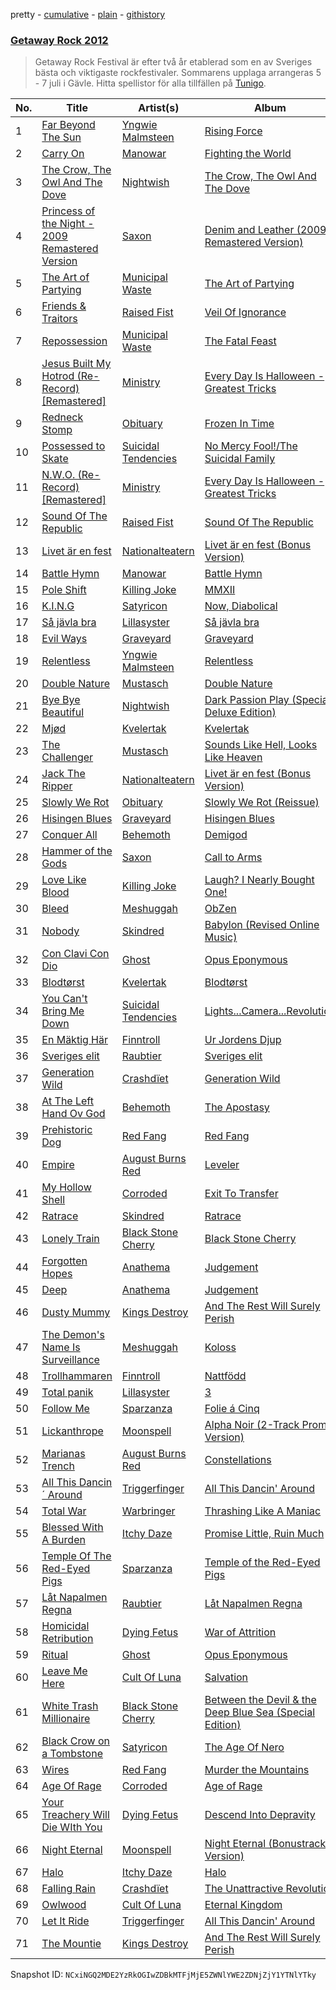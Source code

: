 pretty - [cumulative](/playlists/cumulative/4mM7tVGeVv4dOFPTlftofk.md) - [plain](/playlists/plain/4mM7tVGeVv4dOFPTlftofk) - [githistory](https://github.githistory.xyz/mackorone/spotify-playlist-archive/blob/main/playlists/plain/4mM7tVGeVv4dOFPTlftofk)

### [Getaway Rock 2012](https://open.spotify.com/playlist/4mM7tVGeVv4dOFPTlftofk)

> Getaway Rock Festival är efter två år etablerad som en av Sveriges bästa och viktigaste rockfestivaler\. Sommarens upplaga arrangeras 5 \- 7 juli i Gävle\. Hitta spellistor för alla tillfällen på <a href="spottily:app:tunigo">Tunigo</a>.

| No. | Title | Artist(s) | Album | Length |
|---|---|---|---|---|
| 1 | [Far Beyond The Sun](https://open.spotify.com/track/671vZdjEOtml0luFydgvKU) | [Yngwie Malmsteen](https://open.spotify.com/artist/5DpSoH5zCXNRqYai7pmcGG) | [Rising Force](https://open.spotify.com/album/4tJtJ6kgkBdyp4NZS9efW9) | 5:49 |
| 2 | [Carry On](https://open.spotify.com/track/4S47FRAZ3VcyZS87FnQtmk) | [Manowar](https://open.spotify.com/artist/4CzUzn54Cp9TQr6a7JIlMZ) | [Fighting the World](https://open.spotify.com/album/2Bju49iO98LXuJsY2vKEqg) | 4:12 |
| 3 | [The Crow, The Owl And The Dove](https://open.spotify.com/track/2Be1LsKhxQo1pMSzsWio94) | [Nightwish](https://open.spotify.com/artist/2NPduAUeLVsfIauhRwuft1) | [The Crow, The Owl And The Dove](https://open.spotify.com/album/6AQUfFDeBnACgYaetHPVtx) | 3:46 |
| 4 | [Princess of the Night \- 2009 Remastered Version](https://open.spotify.com/track/2QpP8SyXrumYR5BlcdJgTV) | [Saxon](https://open.spotify.com/artist/71vVmHeNgCVSa5SVmfvscU) | [Denim and Leather \(2009 Remastered Version\)](https://open.spotify.com/album/0KtDv1SIDSdJWDpjHBLJad) | 4:02 |
| 5 | [The Art of Partying](https://open.spotify.com/track/1jMjbrmkSZAVvi7iffs06D) | [Municipal Waste](https://open.spotify.com/artist/2Ah9OuOj7B57gPD1cbwiaE) | [The Art of Partying](https://open.spotify.com/album/7cU3FZ3u2jgKd5s8hhKJ9h) | 2:03 |
| 6 | [Friends & Traitors](https://open.spotify.com/track/5cxmDZMaeZ9wICgsufg4xu) | [Raised Fist](https://open.spotify.com/artist/7ik758oYwkKmQtbZtAdOOm) | [Veil Of Ignorance](https://open.spotify.com/album/5uCaHcPizsBJbjjZuWTyGl) | 3:10 |
| 7 | [Repossession](https://open.spotify.com/track/0SRytJB6NYAw4PLbCestn6) | [Municipal Waste](https://open.spotify.com/artist/2Ah9OuOj7B57gPD1cbwiaE) | [The Fatal Feast](https://open.spotify.com/album/1b8zi1MND3PZJR6ms8mOJr) | 2:25 |
| 8 | [Jesus Built My Hotrod \(Re\-Record\) \[Remastered\]](https://open.spotify.com/track/5h2ueBAHNq4uhiktabicts) | [Ministry](https://open.spotify.com/artist/1DXylZlWbVvlckNqwvjTEt) | [Every Day Is Halloween \- Greatest Tricks](https://open.spotify.com/album/240Zg60O7o6wPJ5MHuo1Mh) | 4:54 |
| 9 | [Redneck Stomp](https://open.spotify.com/track/2fSYadDsbWMtIVqX7flKIc) | [Obituary](https://open.spotify.com/artist/0SbGI4sb8dAKFZnK7RFyhz) | [Frozen In Time](https://open.spotify.com/album/1fzDounFHdiVT5Zg9MKcFh) | 3:32 |
| 10 | [Possessed to Skate](https://open.spotify.com/track/5kNmDNseSRaY8pnro2bbiW) | [Suicidal Tendencies](https://open.spotify.com/artist/3WPKDlucMsXH6FC1XaclZC) | [No Mercy Fool!/The Suicidal Family](https://open.spotify.com/album/5Q9XRmD1Z9IVF4Tlz0MsSK) | 3:28 |
| 11 | [N.W.O\. \(Re\-Record\) \[Remastered\]](https://open.spotify.com/track/4GgRGNihXtkFMjywXZDuTJ) | [Ministry](https://open.spotify.com/artist/1DXylZlWbVvlckNqwvjTEt) | [Every Day Is Halloween \- Greatest Tricks](https://open.spotify.com/album/240Zg60O7o6wPJ5MHuo1Mh) | 5:28 |
| 12 | [Sound Of The Republic](https://open.spotify.com/track/2LQwcfWn5HPZmjmNjEUmTg) | [Raised Fist](https://open.spotify.com/artist/7ik758oYwkKmQtbZtAdOOm) | [Sound Of The Republic](https://open.spotify.com/album/5rO9aJfPoqza2zyibBjRbR) | 2:52 |
| 13 | [Livet är en fest](https://open.spotify.com/track/6FreaWmILQLBGSWjVjHMKc) | [Nationalteatern](https://open.spotify.com/artist/3GBq0lnwXpfnLmMndLDZ6U) | [Livet är en fest \(Bonus Version\)](https://open.spotify.com/album/1qCzGPy4a3l7zi32MQ8URA) | 4:13 |
| 14 | [Battle Hymn](https://open.spotify.com/track/4ByxgwK7FCVXoVE1ID4c9Q) | [Manowar](https://open.spotify.com/artist/4CzUzn54Cp9TQr6a7JIlMZ) | [Battle Hymn](https://open.spotify.com/album/4Rc6yqyJz2Mgz5xXLhXMkG) | 6:56 |
| 15 | [Pole Shift](https://open.spotify.com/track/5DhZn3YHnSRazrSle7Am2C) | [Killing Joke](https://open.spotify.com/artist/0Zy4ncr8h1jd7Nzr9946fD) | [MMXII](https://open.spotify.com/album/2WCsVMZt1kcsgThq7K8MyH) | 8:56 |
| 16 | [K.I.N.G](https://open.spotify.com/track/0M82wZjP8IGboFGIOiw1ah) | [Satyricon](https://open.spotify.com/artist/221Rd0FvVxMx7eCbWqjiKd) | [Now, Diabolical](https://open.spotify.com/album/5ux0kZmUpHgNZ1Lsmwjngv) | 3:36 |
| 17 | [Så jävla bra](https://open.spotify.com/track/3UA4L041EaZziqBvrjYNE8) | [Lillasyster](https://open.spotify.com/artist/34uGMERnU9XHnmQDnK03Gj) | [Så jävla bra](https://open.spotify.com/album/4CYmniSsyZlMjoQSM45EoF) | 3:52 |
| 18 | [Evil Ways](https://open.spotify.com/track/5DYZ2hDmnFg15L0KVX5kXB) | [Graveyard](https://open.spotify.com/artist/0hU5urLse5h1Z0b4zQkovL) | [Graveyard](https://open.spotify.com/album/6kP4qxIirFasV4dqO1EaUk) | 3:27 |
| 19 | [Relentless](https://open.spotify.com/track/55jNKwDXNtsNfDqnLHKXXH) | [Yngwie Malmsteen](https://open.spotify.com/artist/5DpSoH5zCXNRqYai7pmcGG) | [Relentless](https://open.spotify.com/album/0bsks59upVOkvbqskTim0t) | 4:58 |
| 20 | [Double Nature](https://open.spotify.com/track/0BGykzIblZq29QGNDH3ZUL) | [Mustasch](https://open.spotify.com/artist/7ig8pUnno95YNA9MclOveH) | [Double Nature](https://open.spotify.com/album/5JlviIt8J6PjQh7ehNvxDF) | 4:47 |
| 21 | [Bye Bye Beautiful](https://open.spotify.com/track/1nizV50Nh1WwrVp0QUMisj) | [Nightwish](https://open.spotify.com/artist/2NPduAUeLVsfIauhRwuft1) | [Dark Passion Play \(Special Deluxe Edition\)](https://open.spotify.com/album/4VqPuC0LLhgb1Gp3SVEd1u) | 4:14 |
| 22 | [Mjød](https://open.spotify.com/track/60xc9CfAn4aoY8MDDif9fV) | [Kvelertak](https://open.spotify.com/artist/0VE0GTaTSeeGSzrQpLmeb9) | [Kvelertak](https://open.spotify.com/album/08d7MnYYp9OEsQ8GcnMHOn) | 2:31 |
| 23 | [The Challenger](https://open.spotify.com/track/0upFklPa6Ufe1f6aBldPd6) | [Mustasch](https://open.spotify.com/artist/7ig8pUnno95YNA9MclOveH) | [Sounds Like Hell, Looks Like Heaven](https://open.spotify.com/album/1hyI2Ww6J0KcAA40DSlLOr) | 3:46 |
| 24 | [Jack The Ripper](https://open.spotify.com/track/7evydqoPisZSXpnMjUN7jW) | [Nationalteatern](https://open.spotify.com/artist/3GBq0lnwXpfnLmMndLDZ6U) | [Livet är en fest \(Bonus Version\)](https://open.spotify.com/album/1qCzGPy4a3l7zi32MQ8URA) | 4:47 |
| 25 | [Slowly We Rot](https://open.spotify.com/track/5F6ZrWLngDICyjazxM1gNq) | [Obituary](https://open.spotify.com/artist/0SbGI4sb8dAKFZnK7RFyhz) | [Slowly We Rot \(Reissue\)](https://open.spotify.com/album/7H5MWoD8M6dEQoSj3SMHP7) | 3:38 |
| 26 | [Hisingen Blues](https://open.spotify.com/track/6HSDHHN1Y3DxOlMBcjJlOD) | [Graveyard](https://open.spotify.com/artist/0hU5urLse5h1Z0b4zQkovL) | [Hisingen Blues](https://open.spotify.com/album/7bS3MdGsupyp9ZM8W08sZ9) | 4:13 |
| 27 | [Conquer All](https://open.spotify.com/track/4XDaJPLGKGm43T640r8pwy) | [Behemoth](https://open.spotify.com/artist/1MK0sGeyTNkbefYGj673e9) | [Demigod](https://open.spotify.com/album/0ZIpzSzSiULNoZIPfDypef) | 3:31 |
| 28 | [Hammer of the Gods](https://open.spotify.com/track/4AZdaGyF0OM7NfgEzH9fMO) | [Saxon](https://open.spotify.com/artist/71vVmHeNgCVSa5SVmfvscU) | [Call to Arms](https://open.spotify.com/album/2xnoUyxAIrYASKwtlBXsKw) | 4:21 |
| 29 | [Love Like Blood](https://open.spotify.com/track/1zkQJfNo2KpqqCKOOvWPF4) | [Killing Joke](https://open.spotify.com/artist/0Zy4ncr8h1jd7Nzr9946fD) | [Laugh? I Nearly Bought One!](https://open.spotify.com/album/0HkrY28rXvdAX5K15W2zdK) | 4:25 |
| 30 | [Bleed](https://open.spotify.com/track/4E6wpXABj8XosZEPXZz2OK) | [Meshuggah](https://open.spotify.com/artist/3ggwAqZD3lyT2sbovlmfQY) | [ObZen](https://open.spotify.com/album/2x2VoPa1pG2jSElA73a9Xa) | 7:22 |
| 31 | [Nobody](https://open.spotify.com/track/581mukhDjta60CCwpvnjL9) | [Skindred](https://open.spotify.com/artist/3jTlKw98Ql1jGRPYqhqHap) | [Babylon \(Revised Online Music\)](https://open.spotify.com/album/32QHWyKkZykhjHXzgRaZyg) | 3:56 |
| 32 | [Con Clavi Con Dio](https://open.spotify.com/track/5XdFVvTBhr1JvtZfazo3fE) | [Ghost](https://open.spotify.com/artist/1Qp56T7n950O3EGMsSl81D) | [Opus Eponymous](https://open.spotify.com/album/5aEgt9uHrVL3QGzKaUSy2J) | 3:33 |
| 33 | [Blodtørst](https://open.spotify.com/track/422eiufgtoGji4psgToXoA) | [Kvelertak](https://open.spotify.com/artist/0VE0GTaTSeeGSzrQpLmeb9) | [Blodtørst](https://open.spotify.com/album/5p4utaBTIuDiczJIRnufdH) | 3:37 |
| 34 | [You Can't Bring Me Down](https://open.spotify.com/track/203xxdlledLFnkqrUleD72) | [Suicidal Tendencies](https://open.spotify.com/artist/3WPKDlucMsXH6FC1XaclZC) | [Lights...Camera...Revolution](https://open.spotify.com/album/414jOqUfrq3k2QlAddNXfT) | 5:48 |
| 35 | [En Mäktig Här](https://open.spotify.com/track/5Bf9ujiTBl54Ngkulds32B) | [Finntroll](https://open.spotify.com/artist/4ZgkHVHmGPXuRy8zd26ZJX) | [Ur Jordens Djup](https://open.spotify.com/album/71Kh2J5eHEhaalPcH5LlUa) | 4:18 |
| 36 | [Sveriges elit](https://open.spotify.com/track/0nXtZiwyfCOEo3LEKurdXP) | [Raubtier](https://open.spotify.com/artist/3nhhMoWycyLMmZydlwjk5z) | [Sveriges elit](https://open.spotify.com/album/56wYWlLhNQBWGqQ9R94Yuf) | 3:55 |
| 37 | [Generation Wild](https://open.spotify.com/track/6NC7Xg8F2reCPStYe8xSPr) | [Crashdïet](https://open.spotify.com/artist/1cB013ULmW96lglRcrWTut) | [Generation Wild](https://open.spotify.com/album/6fJy4iRxzpkr7xCnaSZcgM) | 3:54 |
| 38 | [At The Left Hand Ov God](https://open.spotify.com/track/1izxIdGm12T8HiyghwR9qU) | [Behemoth](https://open.spotify.com/artist/1MK0sGeyTNkbefYGj673e9) | [The Apostasy](https://open.spotify.com/album/2vliNGDzbqLZ87S6yqDerF) | 4:58 |
| 39 | [Prehistoric Dog](https://open.spotify.com/track/31joRJoijYOGBIW4444Fwk) | [Red Fang](https://open.spotify.com/artist/3u4HBuoQ4dgPBzX2Q9uf5S) | [Red Fang](https://open.spotify.com/album/1orQuQDeSCf7yEPSEAb6Gb) | 4:28 |
| 40 | [Empire](https://open.spotify.com/track/776mMkx1vrLCveM1rpnZhv) | [August Burns Red](https://open.spotify.com/artist/5p9CTsn5ueGU4oScNX1axu) | [Leveler](https://open.spotify.com/album/0VIYwqjNogiqKL44uYLkKd) | 3:52 |
| 41 | [My Hollow Shell](https://open.spotify.com/track/321djWhluGBvBGyIBe9aZw) | [Corroded](https://open.spotify.com/artist/2vH7B6YvHO3AHVb9R8bYi8) | [Exit To Transfer](https://open.spotify.com/album/7pkQmcclV2YhSN8Ibkgtz1) | 3:11 |
| 42 | [Ratrace](https://open.spotify.com/track/0C7rougSokTIEmeDbmrpLl) | [Skindred](https://open.spotify.com/artist/3jTlKw98Ql1jGRPYqhqHap) | [Ratrace](https://open.spotify.com/album/12Z7ASwmeJM2W9OaaHJfFk) | 3:21 |
| 43 | [Lonely Train](https://open.spotify.com/track/5lIqY3Yb3bPj5z1tiUIiCJ) | [Black Stone Cherry](https://open.spotify.com/artist/6WMo39FU3nrpSz3qMgRKug) | [Black Stone Cherry](https://open.spotify.com/album/5XzjYognRznsIgYqmrHkGV) | 3:50 |
| 44 | [Forgotten Hopes](https://open.spotify.com/track/1JP3RIf9iBcmb6KdvIV8d7) | [Anathema](https://open.spotify.com/artist/0ZXKT0FCsLWkSLCjoBJgBX) | [Judgement](https://open.spotify.com/album/3eeamI1KG4oa8e8GySlktB) | 3:50 |
| 45 | [Deep](https://open.spotify.com/track/5yuOjGskd7osXnfwJqWbbP) | [Anathema](https://open.spotify.com/artist/0ZXKT0FCsLWkSLCjoBJgBX) | [Judgement](https://open.spotify.com/album/3eeamI1KG4oa8e8GySlktB) | 4:53 |
| 46 | [Dusty Mummy](https://open.spotify.com/track/2n4BeV9HostkJSeZpY4xTk) | [Kings Destroy](https://open.spotify.com/artist/2vDfJFvPss9uWNgVLCmC3x) | [And The Rest Will Surely Perish](https://open.spotify.com/album/4MjmlfYk5nbWQRvh9mAOHz) | 7:12 |
| 47 | [The Demon's Name Is Surveillance](https://open.spotify.com/track/4oYj17LwBGWhifJwwfSEdG) | [Meshuggah](https://open.spotify.com/artist/3ggwAqZD3lyT2sbovlmfQY) | [Koloss](https://open.spotify.com/album/1WzwZsb0LvVXhngbHjBfd9) | 4:39 |
| 48 | [Trollhammaren](https://open.spotify.com/track/4VCorAVM6wDkBp5MTZkV3A) | [Finntroll](https://open.spotify.com/artist/4ZgkHVHmGPXuRy8zd26ZJX) | [Nattfödd](https://open.spotify.com/album/4H0ylra35h9HzV8tSmpYUB) | 3:28 |
| 49 | [Total panik](https://open.spotify.com/track/0r9ziXvLcN56HwWsHtKwL4) | [Lillasyster](https://open.spotify.com/artist/34uGMERnU9XHnmQDnK03Gj) | [3](https://open.spotify.com/album/2TjELkmo2W7yEmJGZbv7sR) | 4:22 |
| 50 | [Follow Me](https://open.spotify.com/track/05YjP43ozZi5VHvojyA4lN) | [Sparzanza](https://open.spotify.com/artist/0TK5REi1e8RBhtp0h9xeCq) | [Folie á Cinq](https://open.spotify.com/album/3wNpHhfrPozbJoeZ9llnRw) | 3:20 |
| 51 | [Lickanthrope](https://open.spotify.com/track/5fXYJfopaT3oUgygBAgYxC) | [Moonspell](https://open.spotify.com/artist/17bYSQ9ZRnreVnJjE5X2x6) | [Alpha Noir \(2\-Track Promo Version\)](https://open.spotify.com/album/3Ks6Bo5d4VBVdAbWxZ0jUq) | 3:49 |
| 52 | [Marianas Trench](https://open.spotify.com/track/3lPowVtoNuC6YmX7xg49U1) | [August Burns Red](https://open.spotify.com/artist/5p9CTsn5ueGU4oScNX1axu) | [Constellations](https://open.spotify.com/album/35ei7VV5LWBHnmFRZtsrP8) | 4:19 |
| 53 | [All This Dancin´ Around](https://open.spotify.com/track/4ICKOZfsgmgRDrsDGrzhgO) | [Triggerfinger](https://open.spotify.com/artist/3UhIlk54Oe4ja06V962ptU) | [All This Dancin' Around](https://open.spotify.com/album/33Wl8TSxJ4byQwWa45ZRy2) | 3:50 |
| 54 | [Total War](https://open.spotify.com/track/1cYqqaP8Ep0IGyUs2CJz27) | [Warbringer](https://open.spotify.com/artist/4UKKKGkjNWx8KTUvea66k1) | [Thrashing Like A Maniac](https://open.spotify.com/album/3Hew9i4xQriccSpvf4D6zd) | 4:16 |
| 55 | [Blessed With A Burden](https://open.spotify.com/track/52PdzRs4Mi8y1UP5hhZjgE) | [Itchy Daze](https://open.spotify.com/artist/7zK6HEeGdiwmMzRevbIhPx) | [Promise Little, Ruin Much](https://open.spotify.com/album/143oCOoGscCoYyxk3QwWbk) | 4:00 |
| 56 | [Temple Of The Red\-Eyed Pigs](https://open.spotify.com/track/2dcE0D4mJ5cWWWsp502DpT) | [Sparzanza](https://open.spotify.com/artist/0TK5REi1e8RBhtp0h9xeCq) | [Temple of the Red\-Eyed Pigs](https://open.spotify.com/album/3jzfOl4z0oBImq8C0h9hAm) | 3:22 |
| 57 | [Låt Napalmen Regna](https://open.spotify.com/track/3NY8gd5d0YNhMpd4YzHLdC) | [Raubtier](https://open.spotify.com/artist/3nhhMoWycyLMmZydlwjk5z) | [Låt Napalmen Regna](https://open.spotify.com/album/4AzXDNkmx08eaXHrcpdItc) | 3:26 |
| 58 | [Homicidal Retribution](https://open.spotify.com/track/0y0HtHL9ND473xMOsgacr6) | [Dying Fetus](https://open.spotify.com/artist/2DqzOWVL2ly48IA9bpZdie) | [War of Attrition](https://open.spotify.com/album/1DO7NTlm4efCqfWdvnLj2D) | 5:29 |
| 59 | [Ritual](https://open.spotify.com/track/4hxd9xX8SNH0R2XSrXRATW) | [Ghost](https://open.spotify.com/artist/1Qp56T7n950O3EGMsSl81D) | [Opus Eponymous](https://open.spotify.com/album/5aEgt9uHrVL3QGzKaUSy2J) | 4:28 |
| 60 | [Leave Me Here](https://open.spotify.com/track/1Hu7uWexshjLpeera5VN8w) | [Cult Of Luna](https://open.spotify.com/artist/7E7fJJpdVgr1F3pfAfRtHe) | [Salvation](https://open.spotify.com/album/1rdVGFcmOnQzjEsW4fI45P) | 7:15 |
| 61 | [White Trash Millionaire](https://open.spotify.com/track/3UWYmWg9j8KVV08ANBqcLB) | [Black Stone Cherry](https://open.spotify.com/artist/6WMo39FU3nrpSz3qMgRKug) | [Between the Devil & the Deep Blue Sea \(Special Edition\)](https://open.spotify.com/album/5VppVyy751PTQWrfJbrJ4H) | 3:18 |
| 62 | [Black Crow on a Tombstone](https://open.spotify.com/track/0ceibOL5IiWDOeBv2PYUGS) | [Satyricon](https://open.spotify.com/artist/221Rd0FvVxMx7eCbWqjiKd) | [The Age Of Nero](https://open.spotify.com/album/6aRs27tvkatPTAIE7gaj1j) | 3:50 |
| 63 | [Wires](https://open.spotify.com/track/1587qOsPG3kS4hM1ERqR0C) | [Red Fang](https://open.spotify.com/artist/3u4HBuoQ4dgPBzX2Q9uf5S) | [Murder the Mountains](https://open.spotify.com/album/4PtlgpXhLWprfxR9QJelBv) | 5:43 |
| 64 | [Age Of Rage](https://open.spotify.com/track/0iwqaLyAkTKDS72u3Yb1qR) | [Corroded](https://open.spotify.com/artist/2vH7B6YvHO3AHVb9R8bYi8) | [Age of Rage](https://open.spotify.com/album/7keeF0LMwjqqvA0UPtLTsP) | 3:26 |
| 65 | [Your Treachery Will Die WIth You](https://open.spotify.com/track/4FZoFK86X6Wd1csU9afTIA) | [Dying Fetus](https://open.spotify.com/artist/2DqzOWVL2ly48IA9bpZdie) | [Descend Into Depravity](https://open.spotify.com/album/44tw1yEzgweovNgejHBhLI) | 3:34 |
| 66 | [Night Eternal](https://open.spotify.com/track/34p3PtdWlKHL4jBfzZNzNR) | [Moonspell](https://open.spotify.com/artist/17bYSQ9ZRnreVnJjE5X2x6) | [Night Eternal \(Bonustrack Version\)](https://open.spotify.com/album/3CS6pvOYfpG6j8CaU6uyNd) | 4:09 |
| 67 | [Halo](https://open.spotify.com/track/3WUiEV3BUH2B0euuljnVbl) | [Itchy Daze](https://open.spotify.com/artist/7zK6HEeGdiwmMzRevbIhPx) | [Halo](https://open.spotify.com/album/3zHe3E7z2l5XgEpIei2HFa) | 4:52 |
| 68 | [Falling Rain](https://open.spotify.com/track/1bj6zKfayvbpypyRTWaGP4) | [Crashdïet](https://open.spotify.com/artist/1cB013ULmW96lglRcrWTut) | [The Unattractive Revolution](https://open.spotify.com/album/0jJAQaaRnxrOxjZT9ybQzY) | 4:46 |
| 69 | [Owlwood](https://open.spotify.com/track/1w2sztROEaeREHkwlnnKB7) | [Cult Of Luna](https://open.spotify.com/artist/7E7fJJpdVgr1F3pfAfRtHe) | [Eternal Kingdom](https://open.spotify.com/album/51fF4JNsyx99YAWixRgmVh) | 7:39 |
| 70 | [Let It Ride](https://open.spotify.com/track/6EDfUsKeu0WWmbhscotD2e) | [Triggerfinger](https://open.spotify.com/artist/3UhIlk54Oe4ja06V962ptU) | [All This Dancin' Around](https://open.spotify.com/album/33Wl8TSxJ4byQwWa45ZRy2) | 3:23 |
| 71 | [The Mountie](https://open.spotify.com/track/6oVfh3OxCAdxD86IIACCMJ) | [Kings Destroy](https://open.spotify.com/artist/2vDfJFvPss9uWNgVLCmC3x) | [And The Rest Will Surely Perish](https://open.spotify.com/album/4MjmlfYk5nbWQRvh9mAOHz) | 6:33 |

Snapshot ID: `NCxiNGQ2MDE2YzRkOGIwZDBkMTFjMjE5ZWNlYWE2ZDNjZjY1YTNlYTky`